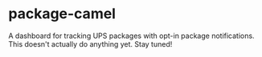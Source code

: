 # package-camel
A dashboard for tracking UPS packages with opt-in package notifications.
This doesn't actually do anything yet. Stay tuned!
